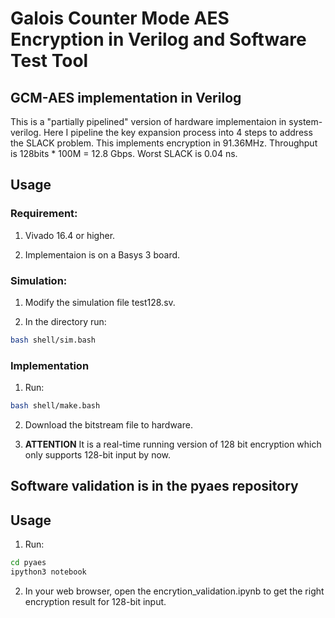 # Galois Counter Mode AES Encryption in Verilog and Software Test Tool

## GCM-AES implementation in Verilog

This is a "partially pipelined" version of hardware implementaion in system-verilog. Here I pipeline the key expansion process into 4 steps to address the SLACK problem. This implements encryption in 91.36MHz. Throughput is 128bits * 100M = 12.8 Gbps. Worst SLACK is 0.04 ns.

## Usage

### Requirement:

1. Vivado 16.4 or higher.

2. Implementaion is on a Basys 3 board.

### Simulation:

1. Modify the simulation file test128.sv.

2. In the directory run:

```bash
bash shell/sim.bash
```

### Implementation

1. Run:

```bash
bash shell/make.bash
```

2. Download the bitstream file to hardware.

3. **ATTENTION** It is a real-time running version of 128 bit encryption which only supports 128-bit input by now.

## Software validation is in the pyaes repository

## Usage

1. Run:

```bash
cd pyaes
ipython3 notebook
```

2. In your web browser, open the encrytion\_validation.ipynb to get the right encryption result for 128-bit input.
